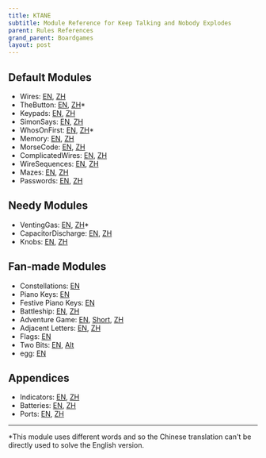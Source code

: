 ```yaml
---
title: KTANE
subtitle: Module Reference for Keep Talking and Nobody Explodes
parent: Rules References
grand_parent: Boardgames
layout: post
---
```




## Default Modules

- Wires: [EN](https://bombmanual.com/web/index.html#Wires), [ZH](https://bombmanual.com/zh-CN/web/index.html#Wires)
- TheButton: [EN](https://bombmanual.com/web/index.html#TheButton), [ZH](https://bombmanual.com/zh-CN/web/index.html#TheButton)\*
- Keypads: [EN](https://bombmanual.com/web/index.html#Keypads), [ZH](https://bombmanual.com/zh-CN/web/index.html#Keypads)
- SimonSays: [EN](https://bombmanual.com/web/index.html#SimonSays), [ZH](https://bombmanual.com/zh-CN/web/index.html#SimonSays)
- WhosOnFirst: [EN](https://bombmanual.com/web/index.html#WhosOnFirst), [ZH](https://bombmanual.com/zh-CN/web/index.html#WhosOnFirst)\*
- Memory: [EN](https://bombmanual.com/web/index.html#Memory), [ZH](https://bombmanual.com/zh-CN/web/index.html#Memory)
- MorseCode: [EN](https://bombmanual.com/web/index.html#MorseCode), [ZH](https://bombmanual.com/zh-CN/web/index.html#MorseCode)
- ComplicatedWires: [EN](https://bombmanual.com/web/index.html#ComplicatedWires), [ZH](https://bombmanual.com/zh-CN/web/index.html#ComplicatedWires)
- WireSequences: [EN](https://bombmanual.com/web/index.html#WireSequences), [ZH](https://bombmanual.com/zh-CN/web/index.html#WireSequences)
- Mazes: [EN](https://bombmanual.com/web/index.html#Mazes), [ZH](https://bombmanual.com/zh-CN/web/index.html#Mazes)
- Passwords: [EN](https://bombmanual.com/web/index.html#Passwords), [ZH](https://bombmanual.com/zh-CN/web/index.html#Passwords)

## Needy Modules

- VentingGas: [EN](https://bombmanual.com/web/index.html#VentingGas), [ZH](https://bombmanual.com/zh-CN/web/index.html#VentingGas)\*
- CapacitorDischarge: [EN](https://bombmanual.com/web/index.html#CapacitorDischarge), [ZH](https://bombmanual.com/zh-CN/web/index.html#CapacitorDischarge)
- Knobs: [EN](https://bombmanual.com/web/index.html#Knobs), [ZH](https://bombmanual.com/zh-CN/web/index.html#Knobs)



## Fan-made Modules

- Constellations: [EN](https://ktane.timwi.de/HTML/Constellations.html)
- Piano Keys: [EN](https://ktane.timwi.de/HTML/Piano%20Keys.html)
- Festive Piano Keys: [EN](https://ktane.timwi.de/HTML/Festive%20Piano%20Keys.html)
- Battleship: [EN](https://ktane.timwi.de/HTML/Battleship.html), [ZH](https://ktane.timwi.de/HTML/Battleship%20translated%20(%E7%AE%80%E4%BD%93%E4%B8%AD%E6%96%87%20%E2%80%94%20%E6%88%98%E8%88%B0).html)
- Adventure Game: [EN](https://ktane.timwi.de/HTML/Adventure%20Game.html), [Short](https://ktane.timwi.de/HTML/Adventure%20Game%20condensed%20(samfundev).html), [ZH](https://ktane.timwi.de/HTML/Adventure%20Game%20translated%20(%E7%AE%80%E4%BD%93%E4%B8%AD%E6%96%87%20%E2%80%94%20%E6%8E%A2%E9%99%A9%E6%B8%B8%E6%88%8F).html)
- Adjacent Letters: [EN](https://ktane.timwi.de/HTML/Adjacent%20Letters.html), [ZH](https://ktane.timwi.de/HTML/Adjacent%20Letters%20translated%20(%E7%AE%80%E4%BD%93%E4%B8%AD%E6%96%87%20%E2%80%94%20%E7%9B%B8%E9%82%BB%E7%9A%84%E5%AD%97%E6%AF%8D).html)
- Flags: [EN](https://ktane.timwi.de/HTML/Flags.html)
- Two Bits: [EN](https://ktane.timwi.de/HTML/Two%20Bits.html), [Alt](https://ktane.timwi.de/HTML/Two%20Bits%20optimized%20(Nanthelas).html)
- egg: [EN](https://ktane.timwi.de/HTML/egg.html)

<!--Mods that I want to like but which just aren't competently executed: 
https://ktane.timwi.de/HTML/Dragon%20Energy.html

Need to use another mod to disable the built-in polish version:
- Word Search: [EN](https://ktane.timwi.de/HTML/Flags%20colored%20(JakkOfKlubs).html), [ZH](https://ktane.timwi.de/HTML/Word%20Search%20translated%20(%E7%AE%80%E4%BD%93%E4%B8%AD%E6%96%87%20%E2%80%94%20%E6%8B%BC%E5%AD%97%E6%B8%B8%E6%88%8F).html)





Eh, maybe:
- Algebra: [EN](https://ktane.timwi.de/HTML/Algebra.html), [ZH](https://ktane.timwi.de/HTML/Algebra%20translated%20(%E7%AE%80%E4%BD%93%E4%B8%AD%E6%96%87%20%E2%80%94%20%E4%BB%A3%E6%95%B0).html)

- Hexamaze: [EN](https://ktane.timwi.de/HTML/Hexamaze.html), [Interactive](https://ktane.timwi.de/HTML/Hexamaze%20interactive%20(samfundev).html)


- Minesweeper: [EN](https://ktane.timwi.de/HTML/Minesweeper.html), [Simplified](https://ktane.timwi.de/HTML/Minesweeper%20condensed%20(JakkOfKlubs).html)

- The Bulb: [EN](https://ktane.timwi.de/HTML/The%20Bulb.html)

- Crazy Talk: [EN](https://ktane.timwi.de/HTML/Crazy%20Talk.html)

- S.E.T: [EN](https://ktane.timwi.de/HTML/S.E.T..html)

- https://ktane.timwi.de/HTML/Rock-Paper-Scissors-Lizard-Spock.html

https://ktane.timwi.de/HTML/Rhythms.html
https://ktane.timwi.de/HTML/Maintenance.html

Uses hanzi, which Yiru would like, but also uses hirigani which is tough
https://ktane.timwi.de/HTML/Kanji.html

- English Test:
https://ktane.timwi.de/HTML/English%20Test.html


The Giant's Drink:
https://ktane.timwi.de/HTML/The%20Giant%27s%20Drink.html

Collection of "good" mods. Not recently updated.
https://steamcommunity.com/sharedfiles/filedetails/?id=2103576821

Non edgework modules
https://steamcommunity.com/sharedfiles/filedetails/?id=1967319750

https://ktane.timwi.de/HTML/Masyu.html

https://ktane.timwi.de/HTML/101%20Dalmatians.html

http://scibbe.com/archives/4113
https://ktane.timwi.de/HTML/Semaphore.html
https://ktane.timwi.de/HTML/Switches.html
https://ktane.timwi.de/HTML/Logic.html
https://ktane.timwi.de/HTML/Astrology.html
https://ktane.timwi.de/HTML/2048.html
https://ktane.timwi.de/HTML/Chess.html
https://ktane.timwi.de/HTML/Chess%20interactive%20(samfundev).html
https://ktane.timwi.de/HTML/Chess%20optimized%20(Timwi).html
https://ktane.timwi.de/HTML/Alphabet.html
https://ktane.timwi.de/HTML/Foreign%20Exchange%20Rates.html
https://ktane.timwi.de/HTML/Probing.html

https://ktane.timwi.de/HTML/One-Line.html
https://ktane.timwi.de/HTML/Cistercian%20Numbers.html
https://ktane.timwi.de/HTML/Bridges.html

https://ktane.timwi.de/HTML/Murder.html

Dang, Yiru would love this one if it included chinese in the translations:
- Colour Flash: [EN](https://ktane.timwi.de/HTML/Colour%20Flash%20colored%20(Rexkix).html), [Translated](https://ktane.timwi.de/HTML/Colour%20Flash%20all%20languages%20condensed%20(S.).html)

-->




## Appendices

- Indicators: [EN](https://bombmanual.com/web/index.html#AppendixA), [ZH](https://bombmanual.com/zh-CN/web/index.html#AppendixA)
- Batteries: [EN](https://bombmanual.com/web/index.html#AppendixB), [ZH](https://bombmanual.com/zh-CN/web/index.html#AppendixB)
- Ports: [EN](https://bombmanual.com/web/index.html#AppendixC), [ZH](https://bombmanual.com/zh-CN/web/index.html#AppendixC)










<!--

Template:

- Wires: [EN](https://bombmanual.com/web/index.html#), [ZH](https://bombmanual.com/zh-CN/web/index.html#)


Regex Replace:
Wires: \[EN\]\(https://bombmanual.com/web/index.html#(\w+)\), \[ZH\]\(https://bombmanual.com/zh-CN/web/index.html#

With 
$1: [EN](https://bombmanual.com/web/index.html#$1), [ZH](https://bombmanual.com/zh-CN/web/index.html#$1
-->






--- 
\*This module uses different words and so the Chinese translation can't be directly used to solve the English version.

